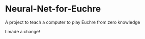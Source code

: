 # Neural-Net-for-Euchre
A project to teach a computer to play Euchre from zero knowledge

I made a change!
